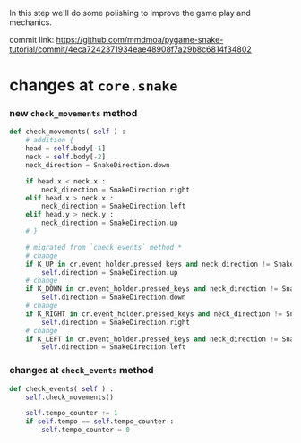 In this step we'll do some polishing to improve the game play and mechanics.

commit link: https://github.com/mmdmoa/pygame-snake-tutorial/commit/4eca7242371934eae48908f7a29b8c6814f34802


# changes at `core.snake`

### new `check_movements` method

```python
def check_movements( self ) :
    # addition {
    head = self.body[-1]
    neck = self.body[-2]
    neck_direction = SnakeDirection.down

    if head.x < neck.x :
        neck_direction = SnakeDirection.right
    elif head.x > neck.x :
        neck_direction = SnakeDirection.left
    elif head.y > neck.y :
        neck_direction = SnakeDirection.up
    # }

    # migrated from `check_events` method *
    # change
    if K_UP in cr.event_holder.pressed_keys and neck_direction != SnakeDirection.up :
        self.direction = SnakeDirection.up
    # change
    if K_DOWN in cr.event_holder.pressed_keys and neck_direction != SnakeDirection.down :
        self.direction = SnakeDirection.down
    # change
    if K_RIGHT in cr.event_holder.pressed_keys and neck_direction != SnakeDirection.right :
        self.direction = SnakeDirection.right
    # change
    if K_LEFT in cr.event_holder.pressed_keys and neck_direction != SnakeDirection.left :
        self.direction = SnakeDirection.left


```

### changes at `check_events` method

```python
def check_events( self ) :
    self.check_movements()

    self.tempo_counter += 1
    if self.tempo == self.tempo_counter :
        self.tempo_counter = 0
```